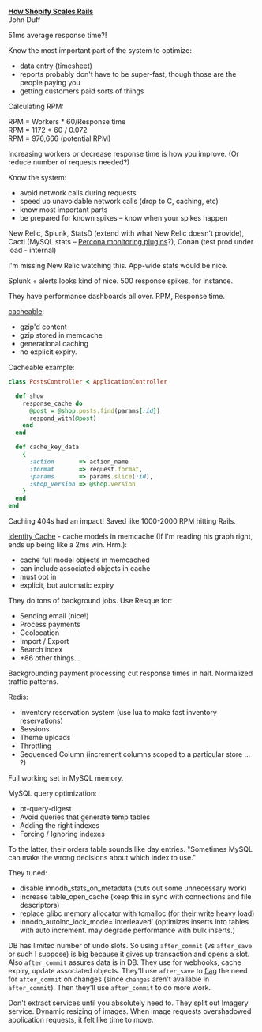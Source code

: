 **[How Shopify Scales Rails](http://www.confreaks.com/videos/2303-bigruby2013-how-shopify-scales-rails)**  
John Duff

51ms average response time?!

Know the most important part of the system to optimize:

* data entry (timesheet)
* reports probably don't have to be super-fast, though those are the people paying you
* getting customers paid sorts of things

Calculating RPM:

RPM = Workers * 60/Response time  
RPM = 1172 * 60 / 0.072  
RPM = 976,666 (potential RPM)

Increasing workers or decrease response time is how you improve. (Or reduce number of requests needed?)

Know the system:

* avoid network calls during requests
* speed up unavoidable network calls (drop to C, caching, etc)
* know most important parts
* be prepared for known spikes – know when your spikes happen

New Relic, Splunk, StatsD (extend with what New Relic doesn't provide), Cacti (MySQL stats – [Percona monitoring plugins](http://www.percona.com/software/percona-monitoring-plugins)?), Conan (test prod under load - internal)

I'm missing New Relic watching this. App-wide stats would be nice.

Splunk + alerts looks kind of nice. 500 response spikes, for instance.

They have performance dashboards all over. RPM, Response time.

[cacheable](https://github.com/Shopify/cacheable):

* gzip'd content
* gzip stored in memcache
* generational caching
* no explicit expiry.

Cacheable example:

```ruby
class PostsController < ApplicationController

  def show
    response_cache do
      @post = @shop.posts.find(params[:id])
      respond_with(@post)
    end
  end

  def cache_key_data
    {
      :action       => action_name
      :format       => request.format,
      :params       => params.slice(:id),
      :shop_version => @shop.version
    }
  end
end

```

Caching 404s had an impact! Saved like 1000-2000 RPM hitting Rails.

[Identity Cache](https://github.com/Shopify/identity_cache) - cache models in memcache (If I'm reading his graph right, ends up being like a 2ms win. Hrm.):

* cache full model objects in memcached
* can include associated objects in cache
* must opt in
* explicit, but automatic expiry

They do tons of background jobs. Use Resque for:

* Sending email (nice!)
* Process payments
* Geolocation
* Import / Export
* Search index
* +86 other things…

Backgrounding payment processing cut response times in half. Normalized traffic patterns.

Redis:

* Inventory reservation system (use lua to make fast inventory reservations)
* Sessions
* Theme uploads
* Throttling
* Sequenced Column (increment columns scoped to a particular store … ?)

Full working set in MySQL memory.

MySQL query optimization:

* pt-query-digest
* Avoid queries that generate temp tables
* Adding the right indexes
* Forcing / Ignoring indexes

To the latter, their orders table sounds like day entries. "Sometimes MySQL can make the wrong decisions about which index to use."

They tuned:

* disable innodb_stats_on_metadata (cuts out some unnecessary work)
* increase table_open_cache (keep this in sync with connections and file descriptors)
* replace glibc memory allocator with tcmalloc (for their write heavy load)
* innodb_autoinc_lock_mode='interleaved' (optimizes inserts into tables with auto increment. may degrade performance with bulk inserts.)

DB has limited number of undo slots. So using `after_commit` (vs `after_save` or such I suppose) is big because it gives up transaction and opens a slot. Also `after_commit` assures data is in DB. They use for webhooks, cache expiry, update associated objects. They'll use `after_save` to [flag](http://monosnap.com/image/MRV0YYbdtoEdDLTvVFbqMXj5A.png) the need for `after_commit` on changes (since `changes` aren't available in `after_commit`). Then they'll use `after_commit` to do more work.

Don't extract services until you absolutely need to. They split out Imagery service. Dynamic resizing of images. When image requests overshadowed application requests, it felt like time to move.
